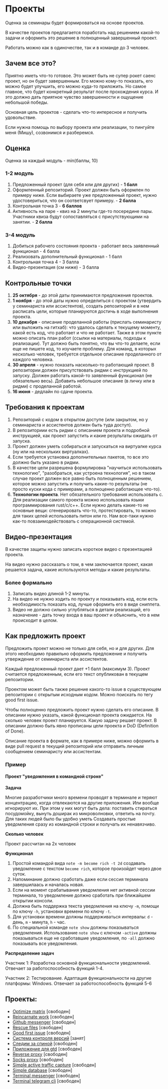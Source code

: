 # Проекты

Оценка за семинары будет формироваться на основе проектов.

В качестве проектов предлагается поработать над решением какой-то задачи и оформить это решение в полноценный завершенный проект.

Работать можно как в одиночестве, так и в команде до 3 человек.

## Зачем все это?

Приятно иметь что-то готовое. Это может быть не супер рокет саенс проект, но он будет завершенным. Его можно кому-то показать,
его можно будет улучшить, его можно куда-то приложить. Но самое главное, что будет конкретный результат после прохождения курса. И это должно дать приятное чувство завершенности и ощущение небольшой победы.

Основная цель проектов - сделать что-то интересное и получить удовольствие.

Если нужна помощь по выбору проекта или реализации, то пингуйте меня (Мишу), созвонимся и разберемся.

## Оценка

Оценка за каждый модуль - min(баллы, 10)

### 1-2 модуль

1. Предложенный проект (для себя или для других) - **1 балл**
2. Оформленный репозиторий. Проект должен быть оформлен по примеру ниже. Если выбираете уже предложенный проект, нужно удостовериться, что он соответсвует примеру. - **2 балла**
3. Контрольная точка 3 - **6 баллов**
4. Активность на паре - квиз на 2 минуты где-то посередине пары. Участники квиза будут сопоставляться с присутствующими на занятии. - **2 балла**

### 3-4 модуль

1. Добиться рабочего состояния проекта - работает весь заявленный функционал - 4 балла
2. Реализовать дополнительный функционал - 1 балл
3. Контрольная точка 4 - 3 балла
4. Видео-презентация (см ниже) - 3 балла


## Контрольные точки

1. **25 октября** - до этой даты принимаются предложения проектов.
2. **1 ноября** - до этой даты нужно определиться с проектом (утвердить у семинариста или ассистентов), создать репозиторий и в нем расписать цели, которые планируются достичь в ходе выполнения проекта.
3. **10 декабря** - описание проделанной работы (прислать семинаристу или выложить на гитхаб): что удалось сделать к текущему моменту, какой есть код, что работает и что не работает. Также в этом пункте можно описать план работ (ссылки на материалы, подходы к реализации). Тут должно быть понятно, что вы что-то делаете, если еще не пишете код, то изучаете проблему. Для команд, в которых несколько человек, требуется отдельное описание проделанного от каждого человека.
4. **30 апреля** - нужно показать насколько-то работающий проект. В репозитории должен присутствовать ридми с инструкцией по запуску. Должен работать какой-то заявленный функционал (не обязательно весь). Добавить небольшое описание (в личку или в ридми) с проделанной работой.
5. **16 июня** - дедлайн по сдаче проекта.


## Требования к проектам

1. Репозиторий с кодом в открытом доступе (или закрытом, но у семинариста и ассистентов должен быть туда доступ).
2. В репозиториии есть ридми с описанием проекта и подробной инструкцией, как проект запустить и какие результаты ожидать от запуска.
3. Проект должен уметь собираться и запускаться на виртуалке курса (ну или на нескольких виртуалках).
4. Если требуется установка дополнительных пакетов, то все это должно быть указано в ридми.
5. В качестве цели разрешена формулировка "научиться использовать технологию", "разобраться, как устроена технология", но в таком случае проект должен все равно быть полноценным решением, которое можно запустить и получить какие-то результаты (не просто куски кода с примерами, а полноценно работающее что-то).
6. **Технологии проекта**. Нет обязательного требования использовать c. Для реализации самого проекта можно использовать языки программирования rust/c/c++. Если нужно делать какие-то не основные вещи: сгенерировать что-то, протестировать, то можно для таких целей использовать питон или го. Нам все-таки нужно как-то повзаимодействовать с операционной системой.

## Видео-презентация

В качестве защиты нужно записать короткое видео с презентацией проекта.

На видео нужно рассказать о том, в чем заключается проект, какая решается задача, какие используются методы и какие результаты.

### Более формально

1. Записать видео длиной 1-2 минуты.
2. На видео не нужно ходить по проекту и показывать код, если есть необходимость показать код, лучше оформить его в виде сниппета.
3. Видео не должно сильно углубляться в детали реализаций, его назначение - дать точку входа в ваш проект и объяснить, что в нем происходит в целом.

## Как предложить проект

Предложить проект можно не только для себя, но и для других. Для этого необходимо правильно оформить предложение и получить утверждение от семинариста или ассистентов.

Каждый предложенный проект дает +1 балл (максимум 3). Проект считается предложенным, если его текст опубликован в текущем репозитории.

Проектом может быть также решение какого-то issue в существующем репозитории с открытым исходным кодом. Можно поискать по тегу good first issue.

Чтобы полноценно предложить проект нужно сделать его описание. В описании нужно указать, какой функционал проекта ожидается. На сколько человек проект планируется. Какую задачу решает проект. В описании должно быть явно прописаны цели проекта и DoD (Definition of Done).

Описание проекта в формате, как в примере ниже, можно оформить в виде pull request в текущий репозиторий или отправить личным сообщением семинаристу или ассистентам.


### Пример

#### Проект "уведомления в командной строке"

**Задача**

Многие разработчики много времени проводят в терминале и теряют концентрацию, когда отвлекаются на другие приложения. Или вообще игнорируют их.
При этом у них могут быть дела: поставить стираться посудомойку, вынуть доширак из микроволновки, ответить на почту. Для таких людей было бы удобно уметь
Создавать простые уведомления сразу из командной строки и получать их ненавязчиво.

**Сколько человек**

Проект рассчитан на 2х человек

**Функционал**

1. Простой командой вида `note -m become rich -t 2d` создавать уведомление с текстом `become rich`, которое произойдет через двое суток.
2. Напоминание должно сработать даже если сессия терминала завершилаась и началась новая.
3. Если на момент срабатывания уведомления нет активной сессии терминала, то уведомление должно сработать при ближайшем открытии консоли.
4. Должна быть поддержка текста уведомления на ключу `-m`, помощи по ключу `-h`, установки времени по ключу `-t`.
5. Для установки времени должны поддерживаться интервалы: `d` - день, `m` - минута, `h` - час.
6. По специальной команде `note show` должны показываться уведомления. Использование `note show` с ключом `-active` должны показываться еще не сработавшие уведомления, по `-all` должно показывать все уведомления.

**Распределение задач**

Участник 1:
Разработка основной функциональности уведомлений.
Отвечает за работоспособность функций 1-4.

Участник 2:
Тестирование. Адаптация функциональности на другие платформы: Windows.
Отвечает за работоспособность функций 5-6


## Проекты:

- [Optimize matrix](project_optimize_matrix.md) [свободен]
- [Reincarnate work](project_reincarnate_work.md) [свободен]
- [Github messenger](raw_projects.md) [свободен]
- [Rescue files](raw_projects.md) [свободен]
- [Good first issue](raw_projects.md) [свободен]
- [Система контроля версий](project_vcs.md) [занят]
- [Следим за спиной](project_watch_your_posture.md) [свободен]
- [Приложение для gtd](project_gtd.md) [свободен]
- [Reverse proxy](project_reverse_proxy.md) [свободен]
- [Socks proxy](project_socks_proxy) [свободен]
- [Simple active traffic capture](project_simple_active_traffic_capture.md) [свободен]
- [Simple database](project_simple_db.md) [свободен]
- [Terminal messenger](project_terminal_messenger.md) [свободен]
- [Terminal telegram cli](project_tg_in_cmd.md) [свободен]


